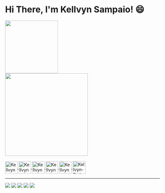 <!DOCTYPE html>
<html lang="pt-br">
<head>
    <meta charset="UTF-8">
    <meta http-equiv="X-UA-Compatible" content="IE=edge">
    <meta name="viewport" content="width=device-width, initial-scale=1.0">
</head>
<body>
    <h1>Hi There, I'm Kellvyn Sampaio! 😄</h1>
    <div style="display: inline_block">
        <a href="https://github.com/TheSampaio">
        <img height="172em" src="https://github-readme-stats.vercel.app/api?username=TheSampaio&show_icons=true&theme=algolia&include_all_commits=true&count_private=true&hide=prs,issues"/><br>
        <img height="269em" src="https://github-readme-stats.vercel.app/api/top-langs/?username=TheSampaio&layout=compact&langs_count=9&theme=algolia"/><br>
    </div style="display: inline_block"><br>
        <img align="center" alt="Kellvyn-Js" height="40" width="40" src="https://cdn.jsdelivr.net/gh/devicons/devicon/icons/javascript/javascript-original.svg">
        <img align="center" alt="Kellvyn-HTML" height="40" width="40" src="https://cdn.jsdelivr.net/gh/devicons/devicon/icons/html5/html5-original.svg">
        <img align="center" alt="Kellvyn-CSS" height="40" width="40" src="https://cdn.jsdelivr.net/gh/devicons/devicon/icons/css3/css3-original.svg">
        <img align="center" alt="Kellvyn-Csharp" height="40" width="40" src="https://cdn.jsdelivr.net/gh/devicons/devicon/icons/csharp/csharp-original.svg">
        <img align="center" alt="Kellvyn-Cplusplus" height="40" width="40" src="https://cdn.jsdelivr.net/gh/devicons/devicon/icons/cplusplus/cplusplus-original.svg">
        <img align="center" alt="Kellvyn-Python" height="42" width="42" src="https://cdn.jsdelivr.net/gh/devicons/devicon/icons/python/python-original.svg">
    </div>
    <hr>
    <div>
        <a href="https://www.youtube.com/channel/UCrdahfyW1Ufmq_o8IVkbT9A" target="_blank"><img src="https://img.shields.io/badge/YouTube-FF0000?style=for-the-badge&logo=youtube&logoColor=white" target="_blank"></a>
        <a href="https://www.facebook.com/sampaiogamesstudio" target="_blank"><img src="https://img.shields.io/badge/Facebook-1877F2?style=for-the-badge&logo=facebook&logoColor=white" target="_blank"></a>
        <a href="https://www.instagram.com/thesampaiobr" target="_blank"><img src="https://img.shields.io/badge/Instagram-E4405F?style=for-the-badge&logo=instagram&logoColor=white" target="_blank"></a>
        <a href="https://www.linkedin.com/in/kellvyn-sampaio-a394471a7/" target="_blank"><img src="https://img.shields.io/badge/LinkedIn-0077B5?style=for-the-badge&logo=linkedin&logoColor=white" target="_blank"></a>
        <a href="https://sampaiogamesstudio.itch.io/" target="_blank"><img src="https://img.shields.io/badge/Itch.io-FA5C5C?style=for-the-badge&logo=itch.io&logoColor=white" target="_blank"></a>
    </div>
</body>
</html>
